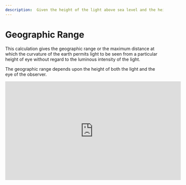 ```yaml
---
description:  Given the height of the light above sea level and the height of the eye of the observer above sea level, computes the geographic range.
---
```

# Geographic Range
This calculation gives the geographic range or the maximum distance at which the curvature of the earth permits light to be seen from a particular height of eye without regard to the luminous intensity of the light.

The geographic range depends upon the height of both the light and the eye of the observer.

<iframe width="560" height="315" src="https://www.youtube.com/embed/E6BJIsth3JM" title="YouTube video player" frameborder="0" allow="accelerometer; autoplay; clipboard-write; encrypted-media; gyroscope; picture-in-picture" allowfullscreen></iframe>

